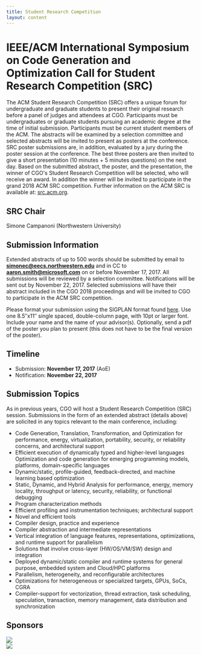 ```yaml
---
title: Student Research Competition
layout: content
---
```


# IEEE/ACM International Symposium on Code Generation and Optimization Call for Student Research Competition (SRC)

<p class="lead">
The ACM Student Research Competition (SRC) offers a unique forum for undergraduate and graduate students to present their original research before a panel of judges and attendees at CGO. Participants must be undergraduates or graduate students pursuing an academic degree at the time of initial submission. Participants must be current student members of the ACM. The abstracts will be examined by a selection committee and selected abstracts will be invited to present as posters at the conference. SRC poster submissions are, in addition, evaluated by a jury during the poster session at the conference. The best three posters are then invited to give a short presentation (10 minutes + 5 minutes questions) on the next day. Based on the submitted abstract, the poster, and the presentation, the winner of CGO's Student Research Competition will be selected, who will receive an award. In addition the winner will be invited to participate in the grand 2018 ACM SRC competition. Further information on the ACM SRC is available at: <a href="http://src.acm.org">src.acm.org</a>.
</p>

## SRC Chair

Simone Campanoni (Northwestern University)

## Submission Information

Extended abstracts of up to 500 words should be submitted by email to **simonec@eecs.northwestern.edu** and in CC to **aaron.smith@microsoft.com** on or before November 17, 2017. All submissions will be reviewed by a selection committee. Notifications will be sent out by November 22, 2017. Selected submissions will have their abstract included in the CGO 2018 proceedings and will be invited to CGO to participate in the ACM SRC competition.

Please format your submission using the SIGPLAN format found [here](http://www.sigplan.org/Resources/Author/). Use one 8.5″x11″ single spaced, double-column page, with 10pt or larger font. Include your name and the name of your advisor(s). Optionally, send a pdf of the poster you plan to present (this does not have to be the final version of the poster).

## Timeline

* Submission: **November 17, 2017** (AoE)
* Notification: **November 22, 2017**

## Submission Topics

As in previous years, CGO will host a Student Research Competition (SRC) session. Submissions in the form of an extended abstract (details above) are solicited in any topics relevant to the main conference, including:

* Code Generation, Translation, Transformation, and Optimization for performance, energy, virtualization, portability, security, or reliability concerns, and architectural support
* Efficient execution of dynamically typed and higher-level languages
Optimization and code generation for emerging programming models, platforms, domain-specific languages
* Dynamic/static, profile-guided, feedback-directed, and machine learning based optimization
* Static, Dynamic, and Hybrid Analysis for performance, energy, memory locality, throughput or latency, security, reliability, or functional debugging
* Program characterization methods
* Efficient profiling and instrumentation techniques; architectural support
* Novel and efficient tools
* Compiler design, practice and experience
* Compiler abstraction and intermediate representations
* Vertical integration of language features, representations, optimizations, and runtime support for parallelism
* Solutions that involve cross-layer (HW/OS/VM/SW) design and integration
* Deployed dynamic/static compiler and runtime systems for general purpose, embedded system and Cloud/HPC platforms
* Parallelism, heterogeneity, and reconfigurable architectures
* Optimizations for heterogeneous or specialized targets, GPUs, SoCs, CGRA
* Compiler-support for vectorization, thread extraction, task scheduling, speculation, transaction, memory management, data distribution and synchronization

<div class="row">
  <div class="col-lg-12">
    <h2 class="section-heading">Sponsors</h2>
  </div>
</div>
<div class="row sponsors">
  <div class="col-sm-4"><img src="{{ '/img/sponsors/microsoft.svg' | relative_url }}" /></div>
  <div class="col-sm-4"><img src="{{ '/img/sponsors/acm.gif' | relative_url }}" /></div>
</div> <!-- /.row -->
